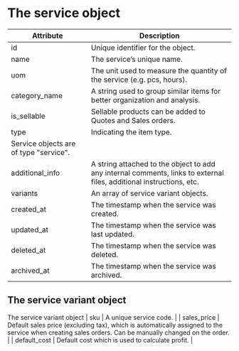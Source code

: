 # The service object

| Attribute                              | Description                                                                                                          |
| -------------------------------------- | -------------------------------------------------------------------------------------------------------------------- |
| id                                     | Unique identifier for the object.                                                                                    |
| name                                   | The service’s unique name.                                                                                           |
| uom                                    | The unit used to measure the quantity of the service (e.g. pcs, hours).                                              |
| category_name                          | A string used to group similar items for better organization and analysis.                                           |
| is_sellable                            | Sellable products can be added to Quotes and Sales orders.                                                           |
| type                                   | Indicating the item type.                                                                                            |
| Service objects are of type "service". |                                                                                                                      |
| additional_info                        | A string attached to the object to add any internal comments, links to external files, additional instructions, etc. |
| variants                               | An array of service variant objects.                                                                                 |
| created_at                             | The timestamp when the service was created.                                                                          |
| updated_at                             | The timestamp when the service was last updated.                                                                     |
| deleted_at                             | The timestamp when the service was deleted.                                                                          |
| archived_at                            | The timestamp when the service was archived.                                                                         |

## The service variant object

The service variant object | sku | A unique service code. | | sales_price | Default
sales price (excluding tax), which is automatically assigned to the service when
creating sales orders. Can be manually changed on the order. | | default_cost | Default
cost which is used to calculate profit. |
